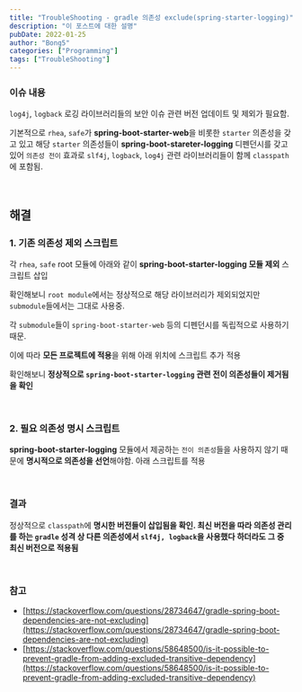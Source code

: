 ```yaml
---
title: "TroubleShooting - gradle 의존성 exclude(spring-starter-logging)"
description: "이 포스트에 대한 설명"
pubDate: 2022-01-25
author: "Bong5"
categories: ["Programming"]
tags: ["TroubleShooting"]
---
```



### 이슈 내용

`log4j`, `logback` 로깅 라이브러리들의 보안 이슈 관련 버전 업데이트 및 제외가 필요함.

기본적으로 `rhea`, `safe`가 **spring-boot-starter-web**을 비롯한 `starter` 의존성을 갖고 있고 해당 `starter` 의존성들이 **spring-boot-stareter-logging** 디펜던시를 갖고 있어 `의존성 전이` 효과로 `slf4j`, `logback`, `log4j` 관련 라이브러리들이 함께 `classpath`에 포함됨.

<br>

## 해결

### 1. 기존 의존성 제외 스크립트

각 `rhea`, `safe` root 모듈에 아래와 같이 **spring-boot-starter-logging 모듈 제외** 스크립트 삽입

<script src="https://gist.github.com/BongHoLee/29fc55c8e641392ec6b5ed57e96f40e2.js"></script>

확인해보니 `root module`에서는 정상적으로 해당 라이브러리가 제외되었지만 `submodule`들에서는 그대로 사용중.

각 `submodule`들이 `spring-boot-starter-web` 등의 디펜던시를 독립적으로 사용하기 때문.

이에 따라 **모든 프로젝트에 적용**을 위해 아래 위치에 스크립트 추가 적용

<script src="https://gist.github.com/BongHoLee/6bf84efec6d5202509de90266aa1c9be.js"></script>

확인해보니 **정상적으로 `spring-boot-starter-logging` 관련 전이 의존성들이 제거됨을 확인**

<br>

### 2. 필요 의존성 명시 스크립트

**spring-boot-starter-logging** 모듈에서 제공하는 `전이 의존성`들을 사용하지 않기 때문에 **명시적으로 의존성을 선언**해야함. 아래 스크립트를 적용

<script src="https://gist.github.com/BongHoLee/eadc02218565ea2a99e621e0c01c4911.js"></script>

<br>

### 결과

정상적으로 `classpath`에 **명시한 버전들이 삽입됨을 확인. 최신 버전을 따라 의존성 관리를 하는 `gradle` 성격 상 다른 의존성에서 `slf4j, logback`을 사용했다 하더라도 그 중 최신 버전으로 적용됨**

<br>

### 참고

- [https://stackoverflow.com/questions/28734647/gradle-spring-boot-dependencies-are-not-excluding](https://stackoverflow.com/questions/28734647/gradle-spring-boot-dependencies-are-not-excluding)
- [https://stackoverflow.com/questions/58648500/is-it-possible-to-prevent-gradle-from-adding-excluded-transitive-dependency](https://stackoverflow.com/questions/58648500/is-it-possible-to-prevent-gradle-from-adding-excluded-transitive-dependency)